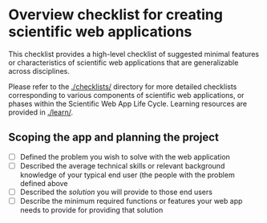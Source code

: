 # Overview checklist for creating scientific web applications
This checklist provides a high-level checklist of suggested minimal features or characteristics of scientific web applications that are generalizable across disciplines. 

Please refer to the [./checklists/](./checklists/) directory for more detailed checklists corresponding to various components of scientific web applications, or phases within the Scientific Web App Life Cycle. Learning resources are provided in [./learn/](./learn/).

## Scoping the app and planning the project
- [ ] Defined the problem you wish to solve with the web application 
- [ ] Described the average technical skills or relevant background knowledge of your typical end user (the people with the problem defined above
- [ ] Described the _solution_ you will provide to those end users
- [ ] Describe the minimum required functions or features your web app needs to provide for providing that solution
